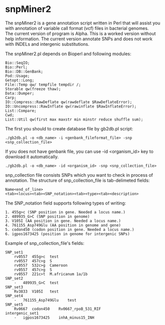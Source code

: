 # snpMiner2
The snpMiner2 is a gene annotation script written in Perl that will assist you with annotation of variable call format (vcf) files in bacterial genomes.  
The current version of program is Alpha. This is a worked version without help information. The current version annotate SNPs and does not work with INDELs and intergenic substitutions.

The snpMiner2.pl depends on Bioperl and  following modules:

```
Bio::SeqIO;
Bio::Perl;
Bio::DB::GenBank;
Pod::Usage;
Getopt::Long;
File::Temp qw/ tempfile tempdir /;
Storable qw(freeze thaw);
Data::Dumper;
Carp;
IO::Compress::RawDeflate qw(rawdeflate $RawDeflateError);
IO::Uncompress::RawInflate qw(rawinflate $RawInflateError);
List::Compare;
Cwd;
List::Util qw(first max maxstr min minstr reduce shuffle sum);
```


The first you should to create database file by gb2db.pl script:

```
./gb2db.pl -o <db_name> -i <genbank_fileformat_file> -snp <snp_collection_file>

```

If you does not have genbank file, you can use -id <organism_id> key to download it automatically.

```
./gb2db.pl -o <db_name> -id <organism_id> -snp <snp_collection_file>

```
snp_collection file consists SNPs which you want to check in process of annotation. The structure of snp_collection_file is tab-delimeted fields:

```
Name<end_of_line>
<tab><locus><tab><SNP_notation><tab><type><tab><description>
```

The SNP_notation field supports following types of writing:

```
1. 455g>c (SNP position in gene. Needed a locus name.)
2. 489935_G>C (SNP position in genome)
3. V105I (AA position in gene. Needed a locus name.)
4. 761155_Asp749Glu (AA position in genome and gene)
5. codon450 (codon position in gene. Needed a locus name.)
6. igpos1673425 (position in genome for intergenic SNPs)
```
Example of snp_collection_file's fields:
```
SNP_set1
	rv0557	455g>c	test
	rv0557	457c>g	S
	rv0557	532c>g	Cameroon
	rv0557	457c>g	S
	rv0557	221c>t	M.africanum 1a/1b
SNP_set2
	-	489935_G>C	test
SNP_set3
	Rv3833	V105I	test
SNP_set4
	-	761155_Asp749Glu	test
SNP_set5
	Rv0667	codon450	Rv0667_rpoB_531_RIF
intergenic_set1
	-	igpos1673425	inhA_minus15_INH
```

